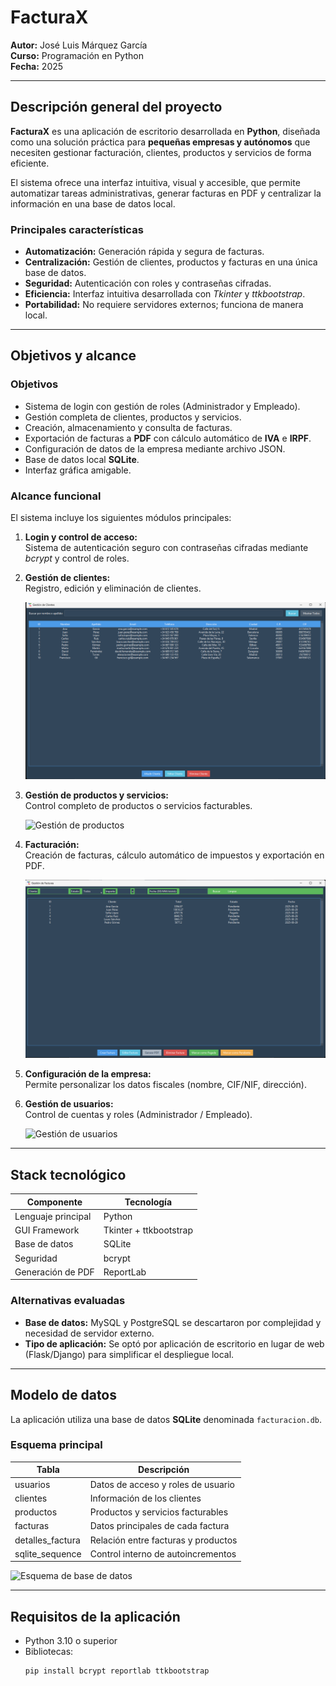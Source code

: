 # FacturaX

**Autor:** José Luis Márquez García  
**Curso:** Programación en Python  
**Fecha:** 2025  

---

## Descripción general del proyecto

**FacturaX** es una aplicación de escritorio desarrollada en **Python**, diseñada como una solución práctica para **pequeñas empresas y autónomos** que necesiten gestionar facturación, clientes, productos y servicios de forma eficiente.

El sistema ofrece una interfaz intuitiva, visual y accesible, que permite automatizar tareas administrativas, generar facturas en PDF y centralizar la información en una base de datos local.  

### Principales características

- **Automatización:** Generación rápida y segura de facturas.  
- **Centralización:** Gestión de clientes, productos y facturas en una única base de datos.  
- **Seguridad:** Autenticación con roles y contraseñas cifradas.  
- **Eficiencia:** Interfaz intuitiva desarrollada con *Tkinter* y *ttkbootstrap*.  
- **Portabilidad:** No requiere servidores externos; funciona de manera local.  

---

## Objetivos y alcance

### Objetivos

- Sistema de login con gestión de roles (Administrador y Empleado).  
- Gestión completa de clientes, productos y servicios.  
- Creación, almacenamiento y consulta de facturas.  
- Exportación de facturas a **PDF** con cálculo automático de **IVA** e **IRPF**.  
- Configuración de datos de la empresa mediante archivo JSON.  
- Base de datos local **SQLite**.  
- Interfaz gráfica amigable.  

### Alcance funcional

El sistema incluye los siguientes módulos principales:

1. **Login y control de acceso:**  
   Sistema de autenticación seguro con contraseñas cifradas mediante *bcrypt* y control de roles.

2. **Gestión de clientes:**  
   Registro, edición y eliminación de clientes.
    
   ![Gestión de clientes](/assets/pantalla_clientes.png)

4. **Gestión de productos y servicios:**  
   Control completo de productos o servicios facturables.
     
   ![Gestión de productos](/assets/Gestión_productos_servicio.png)

6. **Facturación:**  
   Creación de facturas, cálculo automático de impuestos y exportación en PDF.
     
   ![Creación de facturas](/assets/pantalla_de_facturas.png)

8. **Configuración de la empresa:**  
   Permite personalizar los datos fiscales (nombre, CIF/NIF, dirección).  

9. **Gestión de usuarios:**  
   Control de cuentas y roles (Administrador / Empleado).
     
   ![Gestión de usuarios](/assets/Gestión_de_usuario.png)

---

## Stack tecnológico

| Componente | Tecnología |
|-------------|-------------|
| Lenguaje principal | Python |
| GUI Framework | Tkinter + ttkbootstrap |
| Base de datos | SQLite |
| Seguridad | bcrypt |
| Generación de PDF | ReportLab |

### Alternativas evaluadas

- **Base de datos:** MySQL y PostgreSQL se descartaron por complejidad y necesidad de servidor externo.  
- **Tipo de aplicación:** Se optó por aplicación de escritorio en lugar de web (Flask/Django) para simplificar el despliegue local.  

---

## Modelo de datos

La aplicación utiliza una base de datos **SQLite** denominada `facturacion.db`.  

### Esquema principal

| Tabla | Descripción |
|-------|--------------|
| usuarios | Datos de acceso y roles de usuario |
| clientes | Información de los clientes |
| productos | Productos y servicios facturables |
| facturas | Datos principales de cada factura |
| detalles_factura | Relación entre facturas y productos |
| sqlite_sequence | Control interno de autoincrementos |

![Esquema de base de datos](/images/database_schema.png)

---

## Requisitos de la aplicación

- Python 3.10 o superior  
- Bibliotecas:  
  ```bash
  pip install bcrypt reportlab ttkbootstrap
